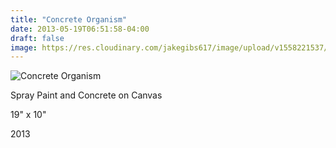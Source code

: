 ```yaml
---
title: "Concrete Organism"
date: 2013-05-19T06:51:58-04:00
draft: false
image: https://res.cloudinary.com/jakegibs617/image/upload/v1558221537/Concrete-organism.png
---
```



![Concrete Organism](https://res.cloudinary.com/jakegibs617/image/upload/c_limit,f_auto,w_450,x_499,y_667/v1558221537/Concrete-organism.png)
<div class="container">
	<div class="specs">
		<p>Spray Paint and Concrete on Canvas</p>
		<p>19" x 10"</p>
		<p>2013</p>
	</div>

</div>
